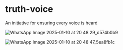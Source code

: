 # truth-voice
An initiative for ensuring every voice is heard

![WhatsApp Image 2025-01-10 at 20 48 29_d574b0b9](https://github.com/user-attachments/assets/d66ceb13-fa20-4ea6-876e-0335cabca9c9)

![WhatsApp Image 2025-01-10 at 20 48 47_5ea8fb1c](https://github.com/user-attachments/assets/f939f056-127d-4e00-8810-56a7964b926a)


